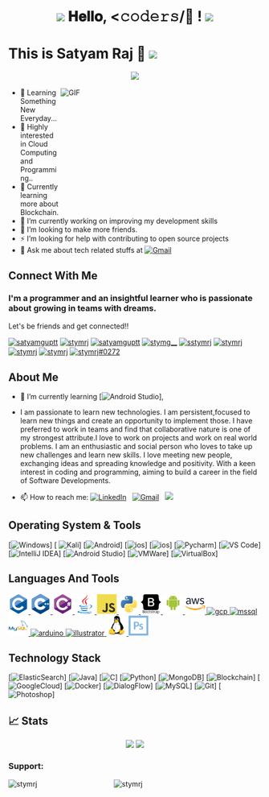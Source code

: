
<h1 align="center">
  <img src="GIF/Earth.gif" width="24px">
  𝐇𝐞𝐥𝐥𝐨, &lt;𝚌𝚘𝚍𝚎𝚛𝚜/👋 !
  <img src="GIF/Hi.gif" width="40px" />
</h1>

# This is Satyam Raj 👋 ![](https://komarev.com/ghpvc/?username=stymrj&color=brightgreen&style=flat)

<p align="center">
  <a href="https://github.com/stymrj/readme-typing-svg"><img src="https://readme-typing-svg.herokuapp.com/?lines=Hey!!!;I%20am%20%20Learning%20Cloud%20Computing%20And%20Blockchain;An%20Android%20App%20Developer;Self-taught;1.5%20years%20of%20coding%20experience;Always%20learning%20new%20things&font=Fira%20Code&center=true&width=440&height=45&color=f75c7e&vCenter=true&size=22"></a>
</p>

<img align="right" height="250" width="400" alt="GIF" src="https://camo.githubusercontent.com/86a3b6db470f1a0429f7355c08d1edabf3d2c804/68747470733a2f2f6d69726f2e6d656469756d2e636f6d2f6d61782f313336302f312a495247486d69477361313673746564517649615a66772e676966"/>


- 🌱 Learning Something New Everyday...
- 🔭 Highly interested in Cloud Computing and Programming.. 
- 🌱 Currently learning more about Blockchain.
- 🔭 I’m currently working on improving my development skills
- 👯 I’m looking to make more friends.
- ⚡ I’m looking for help with contributing to open source projects
- 💬 Ask me about tech related stuffs at <a href="mailto:sstymrj@gmail.com"><img alt="Gmail" src="https://img.shields.io/badge/Gmail-D14836?style=flat&logo=gmail&logoColor=white" /></a>

## Connect With Me 
###  I'm a programmer and an insightful learner who is passionate about growing in teams with dreams.
<h align="left"> Let's be friends and get connected!!  </p></h>
<p align="left">

</p>
<p align="left">
<a href="https://twitter.com/satyamguptt" target="blank"><img align="center" src="https://raw.githubusercontent.com/rahuldkjain/github-profile-readme-generator/master/src/images/icons/Social/twitter.svg" alt="satyamguptt" height="30" width="40" /></a>
<a href="https://linkedin.com/in/stymrj" target="blank"><img align="center" src="https://raw.githubusercontent.com/rahuldkjain/github-profile-readme-generator/master/src/images/icons/Social/linked-in-alt.svg" alt="stymrj" height="30" width="40" /></a>
<a href="https://fb.com/satyamguptt" target="blank"><img align="center" src="https://raw.githubusercontent.com/rahuldkjain/github-profile-readme-generator/master/src/images/icons/Social/facebook.svg" alt="satyamguptt" height="30" width="40" /></a>
<a href="https://instagram.com/stymg__" target="blank"><img align="center" src="https://raw.githubusercontent.com/rahuldkjain/github-profile-readme-generator/master/src/images/icons/Social/instagram.svg" alt="stymg__" height="30" width="40" /></a>
<a href="https://medium.com/sstymrj" target="blank"><img align="center" src="https://raw.githubusercontent.com/rahuldkjain/github-profile-readme-generator/master/src/images/icons/Social/medium.svg" alt="sstymrj" height="30" width="40" /></a>
<a href="https://www.codechef.com/users/stymrj" target="blank"><img align="center" src="https://cdn.jsdelivr.net/npm/simple-icons@3.1.0/icons/codechef.svg" alt="stymrj" height="30" width="40" /></a>
<a href="https://www.hackerrank.com/stymrj" target="blank"><img align="center" src="https://raw.githubusercontent.com/rahuldkjain/github-profile-readme-generator/master/src/images/icons/Social/hackerrank.svg" alt="stymrj" height="30" width="40" /></a>
<a href="https://www.leetcode.com/stymrj" target="blank"><img align="center" src="https://raw.githubusercontent.com/rahuldkjain/github-profile-readme-generator/master/src/images/icons/Social/leet-code.svg" alt="stymrj" height="30" width="40" /></a>
<a href="https://discord.gg/stymrj#0272" target="blank"><img align="center" src="https://raw.githubusercontent.com/rahuldkjain/github-profile-readme-generator/master/src/images/icons/Social/discord.svg" alt="stymrj#0272" height="30" width="40" /></a>
</p>

## About Me

- 🌱 I’m currently learning [![Android Studio](https://img.shields.io/badge/IDE-Android%20Studio-3DDC84.svg?style=flat-square&logo=android-studio)],
- I am passionate to learn new technologies. I am persistent,focused to learn new things and create an opportunity to implement those. I have preferred to work in teams and find that collaborative nature is one of my strongest attribute.I love to work on projects and work on real world problems. I am an enthusiastic and social person who loves to take up new challenges and learn new skills. I love meeting new people, exchanging ideas and spreading knowledge and positivity. With a keen interest in coding and programming, aiming to build a career in the field of Software Developments.
  
  

- 📫 How to reach me:
<a href="https://www.linkedin.com/in/stymrj/"><img alt="LinkedIn" src="https://img.shields.io/badge/linkedin%20-%230077B5.svg?&style=flat&logo=linkedin&logoColor=white"/></a> &nbsp;
<a href="mailto:sstymrj@gmail.com"><img alt="Gmail" src="https://img.shields.io/badge/Gmail-D14836?style=flat&logo=gmail&logoColor=white" /></a> &nbsp;
<a href="https://instagram.com/stymg__"><img src="https://img.shields.io/badge/-@stymg__-E4405F?style=flat&logo=Instagram&logoColor=white"/></a> &nbsp;


## Operating System & Tools

[![Windows](https://img.shields.io/badge/Windows-0078D6?style=for-the-badge&logo=windows&logoColor=white)]
[ ![Kali](https://img.shields.io/badge/Kali-268BEE?style=for-the-badge&logo=kalilinux&logoColor=white)]
[![Android](https://img.shields.io/badge/Android-3DDC84?style=for-the-badge&logo=android&logoColor=white)]
[![ios](https://img.shields.io/badge/iOS-000000?style=for-the-badge&logo=ios&logoColor=white)]
[![ios](https://img.shields.io/badge/Ubuntu-E95420?style=for-the-badge&logo=ubuntu&logoColor=white)]
[![Pycharm](https://img.shields.io/badge/IDE-PyCharm-yellow?style=flat-square&logo=JetBrains)]
[![VS Code](https://img.shields.io/badge/IDE-VSCode-%23007ACC?style=flat-square&logo=Visual-studio-code)]
[![IntelliJ IDEA](https://img.shields.io/badge/IDE-IntelliJ%20IDEA-black?style=flat-square&logo=JetBrains)]
[![Android Studio](https://img.shields.io/badge/IDE-Android%20Studio-3DDC84.svg?style=flat-square&logo=android-studio)]
[![VMWare](https://img.shields.io/badge/VMware-231f20?style=for-the-badge&logo=VMware&logoColor=white)]
[![VirtualBox](https://img.shields.io/badge/VirtualBox-21416b?style=for-the-badge&logo=VirtualBox&logoColor=white)]

## Languages And Tools

<a href="https://www.cprogramming.com/" target="_blank" rel="noreferrer"> <img src="https://raw.githubusercontent.com/devicons/devicon/master/icons/c/c-original.svg" alt="c" width="40" height="40"/> </a><a href="https://www.w3schools.com/cpp/" target="_blank" rel="noreferrer"> <img src="https://raw.githubusercontent.com/devicons/devicon/master/icons/cplusplus/cplusplus-original.svg" alt="cplusplus" width="40" height="40"/> </a><a href="https://www.w3schools.com/cs/" target="_blank" rel="noreferrer"> <img src="https://raw.githubusercontent.com/devicons/devicon/master/icons/csharp/csharp-original.svg" alt="csharp" width="40" height="40"/> </a> <a href="https://www.java.com" target="_blank" rel="noreferrer"> <img src="https://raw.githubusercontent.com/devicons/devicon/master/icons/java/java-original.svg" alt="java" width="40" height="40"/> </a> <a href="https://developer.mozilla.org/en-US/docs/Web/JavaScript" target="_blank" rel="noreferrer"> <img src="https://raw.githubusercontent.com/devicons/devicon/master/icons/javascript/javascript-original.svg" alt="javascript" width="40" height="40"/> </a>
<a href="https://www.python.org" target="_blank" rel="noreferrer"> <img src="https://raw.githubusercontent.com/devicons/devicon/master/icons/python/python-original.svg" alt="python" width="40" height="40"/> </a><a href="https://getbootstrap.com" target="_blank" rel="noreferrer"> <img src="https://raw.githubusercontent.com/devicons/devicon/master/icons/bootstrap/bootstrap-plain-wordmark.svg" alt="bootstrap" width="40" height="40"/> </a> <a href="https://developer.android.com" target="_blank" rel="noreferrer"> <img src="https://raw.githubusercontent.com/devicons/devicon/master/icons/android/android-original-wordmark.svg" alt="android" width="40" height="40"/> </a> <a href="https://aws.amazon.com" target="_blank" rel="noreferrer"> <img src="https://raw.githubusercontent.com/devicons/devicon/master/icons/amazonwebservices/amazonwebservices-original-wordmark.svg" alt="aws" width="40" height="40"/> </a><a href="https://cloud.google.com" target="_blank" rel="noreferrer"> <img src="https://www.vectorlogo.zone/logos/google_cloud/google_cloud-icon.svg" alt="gcp" width="40" height="40"/> </a><a href="https://www.microsoft.com/en-us/sql-server" target="_blank" rel="noreferrer"> <img src="https://www.svgrepo.com/show/303229/microsoft-sql-server-logo.svg" alt="mssql" width="40" height="40"/> </a><a href="https://www.mysql.com/" target="_blank" rel="noreferrer"> <img src="https://raw.githubusercontent.com/devicons/devicon/master/icons/mysql/mysql-original-wordmark.svg" alt="mysql" width="40" height="40"/> </a><a href="https://www.arduino.cc/" target="_blank" rel="noreferrer"> <img src="https://cdn.worldvectorlogo.com/logos/arduino-1.svg" alt="arduino" width="40" height="40"/> </a><a href="https://www.adobe.com/in/products/illustrator.html" target="_blank" rel="noreferrer"> <img src="https://www.vectorlogo.zone/logos/adobe_illustrator/adobe_illustrator-icon.svg" alt="illustrator" width="40" height="40"/> </a><a href="https://www.linux.org/" target="_blank" rel="noreferrer"> <img src="https://raw.githubusercontent.com/devicons/devicon/master/icons/linux/linux-original.svg" alt="linux" width="40" height="40"/> </a><a href="https://www.photoshop.com/en" target="_blank" rel="noreferrer"> <img src="https://raw.githubusercontent.com/devicons/devicon/master/icons/photoshop/photoshop-line.svg" alt="photoshop" width="40" height="40"/> </a>


## Technology Stack
[![ElasticSearch](https://img.shields.io/badge/Elastic_Search-005571?style=for-the-badge&logo=elasticsearch&logoColor=white)]
[![Java](https://img.shields.io/badge/java-%23ED8B00.svg?style=for-the-badge&logo=java&logoColor=white)]
[![C](https://img.shields.io/badge/c-%2300599C.svg?style=for-the-badge&logo=c&logoColor=white)]
[![Python](https://img.shields.io/badge/-Python-3776AB?style=flat-square&logo=python&logoColor=ffffff)]
[![MongoDB](https://img.shields.io/badge/-MongoDB-47A248?style=flat-square&logo=MongoDB&logoColor=ffffff)]
[![Blockchain](https://img.shields.io/badge/Blockchain.com-121D33?logo=blockchaindotcom&logoColor=fff&style=for-the-badge)]
[![GoogleCloud](https://img.shields.io/badge/Google_Cloud-4285F4?style=for-the-badge&logo=google-cloud&logoColor=white)]
[![Docker](https://img.shields.io/badge/Docker-2CA5E0?style=for-the-badge&logo=docker&logoColor=white)]
[![DialogFlow](https://img.shields.io/badge/dialogflow-FF9800?style=for-the-badge&logo=dialogflow&logoColor=white)]
[![MySQL](https://img.shields.io/badge/-MySQL-4479A1?style=flat-square&logo=MySQL&logoColor=ffffff)]
[![Git](https://img.shields.io/badge/-Git-%23F05032?style=flat-square&logo=git&logoColor=%23ffffff)]
[![Photoshop](https://img.shields.io/badge/Adobe%20Photoshop-31A8FF?style=for-the-badge&logo=Adobe%20Photoshop&logoColor=black)]

 ## 📈 Stats
 
<p align="center">
  <img width="48%" src="https://github-readme-stats.vercel.app/api?username=stymrj&show_icons=true&hide_border=truel&count_private=true&show_icons=true&hide=,contribs&include_all_commits" />
  <img width="48%" src="https://github-readme-streak-stats.herokuapp.com/?user=stymrj&hide_border=true" />
</p>


<h3 align="left">Support:</h3>
<p><a href="https://www.buymeacoffee.com/stymrj"> <img align="left" src="https://cdn.buymeacoffee.com/buttons/v2/default-yellow.png" height="50" width="210" alt="stymrj" /></a><a href="https://ko-fi.com/stymrj"> <img align="left" src="https://cdn.ko-fi.com/cdn/kofi3.png?v=3" height="50" width="210" alt="stymrj" /></a></p><br><br>
